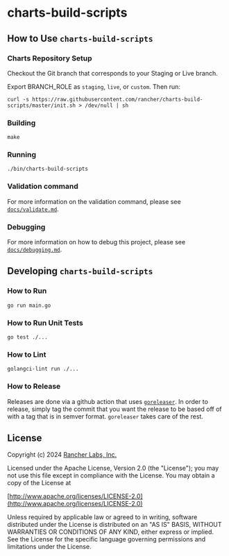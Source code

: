 # charts-build-scripts

## How to Use `charts-build-scripts`

### Charts Repository Setup

Checkout the Git branch that corresponds to your Staging or Live branch.

Export BRANCH_ROLE as `staging`, `live`, or `custom`. Then run:

```
curl -s https://raw.githubusercontent.com/rancher/charts-build-scripts/master/init.sh > /dev/null | sh
```

### Building

`make`

### Running

`./bin/charts-build-scripts`

### Validation command

For more information on the validation command, please see [`docs/validate.md`](docs/validate.md).

### Debugging

For more information on how to debug this project, please see [`docs/debugging.md`](docs/debugging.md).


## Developing `charts-build-scripts`

### How to Run

```
go run main.go
```

### How to Run Unit Tests

```
go test ./...
```

### How to Lint

```
golangci-lint run ./...
```

### How to Release

Releases are done via a github action that uses [`goreleaser`](https://goreleaser.com/).
In order to release, simply tag the commit that you want the release
to be based off of with a tag that is in semver format. `goreleaser`
takes care of the rest.


## License

Copyright (c) 2024 [Rancher Labs, Inc.](http://rancher.com)

Licensed under the Apache License, Version 2.0 (the "License");
you may not use this file except in compliance with the License.
You may obtain a copy of the License at

[http://www.apache.org/licenses/LICENSE-2.0](http://www.apache.org/licenses/LICENSE-2.0)

Unless required by applicable law or agreed to in writing, software
distributed under the License is distributed on an "AS IS" BASIS,
WITHOUT WARRANTIES OR CONDITIONS OF ANY KIND, either express or implied.
See the License for the specific language governing permissions and
limitations under the License.

